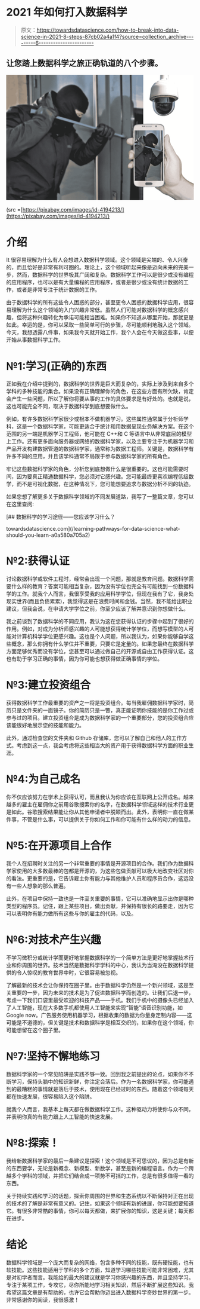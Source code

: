 # 2021 年如何打入数据科学

> 原文：<https://towardsdatascience.com/how-to-break-into-data-science-in-2021-8-steps-87cb02a4a1f4?source=collection_archive---------6----------------------->

## 让您踏上数据科学之旅正确轨道的八个步骤。

![](img/69dd9590bfbc16b26245b128a61203a9.png)

(src =[https://pixabay.com/images/id-4194213/](https://pixabay.com/images/id-4194213/)

# 介绍

It 很容易理解为什么有人会想进入数据科学领域。这个领域是尖端的、令人兴奋的，而且恰好是非常有利可图的。理论上，这个领域听起来像是迈向未来的完美一步，然而，数据科学的世界极其广阔和复杂。数据科学工作可以是很少或没有编程的应用程序，也可以是有大量编程的应用程序，或者是很少或没有统计数据的工作，或者是非常专注于统计数据的工作。

由于数据科学的所有这些令人困惑的部分，甚至更令人困惑的数据科学应用，很容易理解为什么这个领域的入门兴趣非常低。虽然人们可能对数据科学的概念感兴趣，但将这种兴趣转化为承诺可能相当困难。如果你不知道从哪里开始，那就更是如此。幸运的是，你可以采取一些简单可行的步骤，尽可能顺利地融入这个领域。今天，我想透露八件事，如果我今天就开始工作，我个人会在今天做这些事，以便开始从事数据科学工作。

# №1:学习(正确的)东西

正如我在介绍中提到的，数据科学的世界是巨大而复杂的，实际上涉及到来自多个学科的多种技能的集合。如果没有正确理解你的角色，在这些方面有所欠缺，肯定会产生一些问题，所以了解你将要从事的工作的具体要求是有好处的。也就是说，这也可能完全不同，取决于数据科学到底想要做什么。

例如，有许多数据科学家很少或根本不做机器学习。这些属性通常属于分析师学科，这是一个数据科学家，可能更适合于统计和用数据呈现业务解决方案。在这个范围的另一端是机器学习工程师，他可能在 C++和 C 等语言中从非常底层的模型上工作。还有更多面向服务器或网络的数据科学家，以及主要专注于为机器学习和产品开发构建数据管道的数据科学家，通常称为数据工程师。关键是，数据科学有许多不同的应用，并且该学科通常不局限于参与数据科学家的所有角色。

牢记这些数据科学家的角色，分析您到底想做什么是很重要的。这也可能需要时间，因为要真正精通数据科学，您必须对它感兴趣。您可能最终更喜欢编程低级数学，而不是可视化数据，在这种情况下，您可能想要追求与数据分析不同的轨迹。

如果您想了解更多关于数据科学领域的不同发展道路，我写了一整篇文章，您可以在这里查阅:

[](/learning-pathways-for-data-science-what-should-you-learn-a0a580a705a2) [## 数据科学的学习途径——您应该学习什么？

towardsdatascience.com](/learning-pathways-for-data-science-what-should-you-learn-a0a580a705a2) 

# №2:获得认证

讨论数据科学或软件工程时，经常会出现一个问题，那就是教育问题。数据科学需要什么样的教育？答案可能相当复杂，因为没有学位也完全有可能找到一份数据科学的工作。就我个人而言，我很享受我的应用科学学位，但现在我有了它，我身处现实世界(而且负债累累)，我觉得这是在浪费时间和金钱。当然，我不能给出职业建议，但我会说，在申请大学学位之前，你至少应该了解并意识到你想做什么。

我之前谈到了数据科学的不同应用，我认为这在您获得认证的步骤中起到了很好的作用。例如，对成为分析师感兴趣的人可能想获得统计学学位，而想写模型的人可能对计算机科学学位更感兴趣。这也是个人问题，所以我认为，如果你能够自学这些概念，那么你拥有什么学位并不重要，只要它是定量的。如果您最终在数据科学方面足够优秀而没有学位，您甚至可以通过做自己的开源或自由工作获得认证。这也有助于学习正确的事情，因为你可能也想获得做正确事情的学位。

# №3:建立投资组合

获得数据科学工作最重要的资产之一将是投资组合。每当我雇佣数据科学家时，简历只是文件夹的一面镜子。你的简历只是一瞥，真正能证明你技能的是你工作过或参与过的项目。建立投资组合是成为数据科学家的一个重要部分，您的投资组合应该能很好地展示您的技能和能力。

此外，通过检查您的文件夹和 Github 存储库，您可以了解自己和他人的工作方式。考虑到这一点，我会考虑将这些相当大的资产用于获得数据科学方面的职业生涯。

# №4:为自己成名

你不仅应该努力在学术上获得认可，而且我认为你应该在互联网上公开成名。越来越多的雇主在雇佣你之前用谷歌搜索你的名字，在数据科学领域这样的技术行业更是如此。谷歌搜索结果能让你从其他申请者中脱颖而出。此外，表明你一直在做某件事，不管是什么事，可以提供关于你如何工作和你可能有什么样的动力的信息。

# №5:在开源项目上合作

我个人在招聘时关注的另一个非常重要的事情是开源项目的合作。我们作为数据科学家使用的大多数最棒的包都是开源的，为这些包做贡献可以极大地改变社区对你的看法。更重要的是，它告诉雇主你有能力与其他维护人员和程序员合作，这远没有一些人想象的那么普遍。

此外，在项目中保持一致也是一件至关重要的事情，它可以准确地显示出你是哪种类型的程序员。记住，跟上某些项目，做出贡献，并保持有很长的路要走，因为它可以表明你有能力做所有这些与你的雇主的代码，以及。

# №6:对技术产生兴趣

不学习微积分或统计学而更好地掌握数据科学的一个简单方法是更好地掌握技术行业和你周围的世界。技术当然是数据科学学科的中心，我认为当淹没在数据科学提供的令人惊叹的教育世界中时，它很容易被忽视。

了解最新的技术会让你保持在圈子里。由于数据科学仍然是一个新兴领域，这是至关重要的一步，因为未来的技术是为了促进数据科学而创造的。让我们后退一步，考虑一下我们口袋里最受欢迎的科技产品——手机。我们手机中的摄像头已经加入了人工智能，现在大多数手机都使用人工智能来实现“智能”语音识别功能，如 Google now。广告服务使用机器学习，根据收集的数据为你量身定制内容——这可能是不道德的，但关键是技术和数据科学是相互交织的，如果你在这个领域，你可能想留在这个圈子里。

# №7:坚持不懈地练习

数据科学家的一个常见陷阱是实践不够一致。回到我之前提出的论点，如果你不不断学习，保持头脑中的知识新鲜，你注定会落后。作为一名数据科学家，你可能遇到的最糟糕的事情就是落后于技术，使用现在已经过时的东西。随着这个领域每天都在快速发展，很容易陷入这个陷阱。

就我个人而言，我基本上每天都在做数据科学工作。这种驱动力将使你与众不同，并表明你真的有能力跟上人工智能的快速发展。

# №8:探索！

我给新数据科学家的最后一条建议是探索！这个领域是不可思议的，因为总是有新的东西要学，无论是新概念、新模型、新数学，甚至是新的编程语言。作为一个跨越多个学科的领域，并把它们结合成一项势不可挡的工作，总是有很多值得一看的东西。

关于持续实践和学习的话题，探索你周围的世界和生态系统以不断保持对正在出现的技术的了解是非常有意义的。记住，如果这个领域有新的进展，你可能想要知道它。有很多非常酷的事情，你可以每天都做，来扩展你的知识，这是关键；每天都在进步。

# 结论

数据科学领域是一个庞大而复杂的网络，包含多种不同的技能，既有硬技能，也有软技能。这些技能适用于学科的多个方面，知道学习哪些技能可能非常困难，尤其是对初学者而言。我能给的最大的建议就是学习你感兴趣的东西，并且坚持学习。专注于某项工作，专攻它，尽你所能地学习相关知识，然后不断扩展这些知识。我希望这篇文章是有帮助的，也许它会帮助你迈出进入数据科学奇妙世界的第一步。非常感谢你的阅读，我很感激！